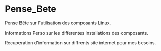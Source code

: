 # Pense_Bete
Pense Bête sur l'utilisation des composants Linux.

Informations Perso sur les differentes installations des composants.

Recuperation d'information sur diffrents site internet pour mes besoins.

